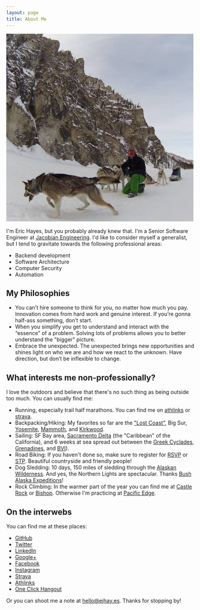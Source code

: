 ```yaml
---
layout: page
title: About Me
---
```


![Eric Hayes](/assets/about.jpg)

I'm Eric Hayes, but you probably already knew that.  I'm a Senior Software Engineer at [Jacobian Engineering](https://jacobianengineering.com/).  I'd like to consider myself a generalist, but I tend to gravitate towards the following professional areas:

- Backend development
- Software Architecture
- Computer Security
- Automation

## My Philosophies

- You can’t hire someone to think for you, no matter how much you pay. Innovation comes from hard work and genuine interest.  If you’re gonna half-ass something, don’t start.
- When you simplify you get to understand and interact with the “essence” of a problem. Solving lots of problems allows you to better understand the "bigger" picture.
- Embrace the unexpected.  The unexpected brings new opportunities and shines light on who we are and how we react to the unknown.  Have direction, but don’t be inflexible to change.

## What interests me non-professionally?
I love the outdoors and believe that there's no such thing as being outside too much. You can usually find me:

- Running, especially trail half marathons. You can find me on [athlinks](http://www.athlinks.com/athletes/ejhayes) or [strava](https://www.strava.com/athletes/3394621).
- Backpacking/Hiking: My favorites so far are the ["Lost Coast"](https://www.facebook.com/media/set/?set=a.395733227295378&type=1&l=ff29e7bbb7), Big Sur, [Yosemite](https://www.facebook.com/media/set/?set=a.360927284109306.1073741837.100005761123225&type=1&l=a086106544), [Mammoth](https://www.instagram.com/p/9PUorkid7u/), and [Kirkwood](https://www.instagram.com/p/6_0484Cd5y/).
- Sailing: SF Bay area, [Sacramento Delta](https://www.instagram.com/p/5yKnDKCd0L/) (the "Caribbean" of the California), and 6 weeks at sea spread out between the [Greek Cyclades](https://en.wikipedia.org/wiki/Cyclades), [Grenadines](https://en.wikipedia.org/wiki/Grenadines), and [BVI](https://en.wikipedia.org/wiki/British_Virgin_Islands)).
- Road Biking: If you haven't done so, make sure to register for [RSVP](https://www.instagram.com/p/6dq4Spidzy/) or [STP](https://www.instagram.com/p/qaCP5UCdxt/). Beautiful countryside and friendly people!
- Dog Sledding: 10 days, 150 miles of sledding through the [Alaskan Wilderness](https://www.facebook.com/photo.php?fbid=360940214108013&l=270936b375). And yes, the Northern Lights are spectacular. Thanks [Bush Alaska Expeditions](http://www.bushalaskaexpeditions.com/)!
- Rock Climbing: In the warmer part of the year you can find me at [Castle Rock](https://climbing.ilooove.it/page/eric-hayes-81259?image=79453&template=user&idpage=81259) or [Bishop](https://climbing.ilooove.it/page/eric-hayes-81259?image=79450&template=user&idpage=81259). Otherwise I'm practicing at [Pacific Edge](http://pacificedgeclimbinggym.com/).

## On the interwebs

You can find me at these places:

- [GitHub](https://github.com/ejhayes)
- [Twitter](https://twitter.com/erichayesdfx)
- [LinkedIn](https://www.erichayes.in/)
- [Google+](https://plus.google.com/+EricHayes1)
- [Facebook](https://www.facebook.com/eric.deployfx)
- [Instagram](https://www.instagram.com/ejhayes)
- [Strava](https://www.strava.com/athletes/3394621)
- [Athlinks](http://www.athlinks.com/athletes/ejhayes)
- [One Click Hangout](https://chrome.google.com/webstore/detail/one-click-google-hangout/aokjakdncnbbfhhammcdkbblmcglpobn)

Or you can shoot me a note at <a href="mailto:hello@ejhay.es">hello@ejhay.es</a>. Thanks for stopping by!
